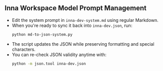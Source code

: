 ## Inna Workspace Model Prompt Management

- Edit the system prompt in `inna-dev-system.md` using regular Markdown.
- When you're ready to sync it back into `inna-dev.json`, run:
  ```bash
  python md-to-json-system.py
  ```
- The script updates the JSON while preserving formatting and special characters.
- You can re-check JSON validity anytime with:
  ```bash
  python -m json.tool inna-dev.json
  ```
